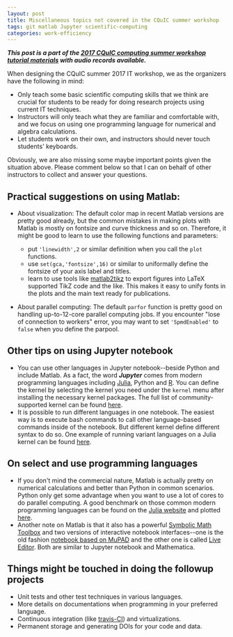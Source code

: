 ```yaml
---
layout: post
title: Miscellaneous topics not covered in the CQuIC summer workshop
tags: git matlab Jupyter scientific-computing
categories: work-efficiency
---
```

***This post is a part of the [2017 CQuIC computing summer workshop tutorial materials](https://cquic.github.io/summer17-computing-workshop/) with audio records available.***

When designing the CQuIC summer 2017 IT workshop, we as the organizers have the following in mind:

- Only teach some basic scientific computing skills that we think are crucial for students to be ready for doing research projects using current IT techniques.
- Instructors will only teach what they are familiar and comfortable with, and we focus on using one programming language for numerical and algebra calculations.
- Let students work on their own, and instructors should never touch students' keyboards.

Obviously, we are also missing some maybe important points given the situation above. Please comment below so that I can on behalf of other instructors to collect and answer your questions.

## Practical suggestions on using Matlab:

- About visualization:
  The default color map in recent Matlab versions are pretty good already, but the common mistakes in making plots with Matlab is mostly on fontsize and curve thickness and so on. Therefore, it might be good to learn to use the following functions and parameters:
  - put `'linewidth',2` or similar definition when you call the `plot` functions.
  - use `set(gca,'fontsize',16)` or similar to uniformally define the fontsize of your axis label and titles.
  - learn to use tools like [matlab2tikz](https://github.com/matlab2tikz/matlab2tikz) to export figures into LaTeX supported TikZ code and the like. This makes it easy to unify fonts in the plots and the main text ready for publications.

- About parallel computing:
  The default `parfor` function is pretty good on handling up-to-12-core parallel computing jobs. If you encounter "lose of connection to workers" error, you may want to set `'SpmdEnabled'` to `false` when you define the parpool.


## Other tips on using Jupyter notebook

- You can use other languages in Jupyter notebook--beside Python and include Matlab. As a fact, the word ***Jupyter*** comes from modern programming languages including [Julia](https://julialang.org), Python and [R](https://www.r-project.org). You can define the kernel by selecting the kernel you need under the `kernel` menu after installing the necessary kernel packages. The full list of community-supported kernel can be found [here](https://github.com/jupyter/jupyter/wiki/Jupyter-kernels).
- It is possible to run different languages in one notebook. The easiest way is to execute bash commands to call other language-based commands inside of the notebook. But different kernel define different syntax to do so. One example of running variant languages on a Julia kernel can be found [here](https://github.com/i2000s/simnanophotonics/blob/master/sqwg.ipynb).

## On select and use programming languages

- If you don't mind the commercial nature, Matlab is actually pretty on numerical calculations and better than Python in common scenarios. Python only get some advantage when you want to use a lot of cores to do parallel computing. A good benchmark on those common modern programming languages can be found on the [Julia website](https://julialang.org/) and plotted [here](https://julialang.org/benchmarks/).
- Another note on Matlab is that it also has a powerful [Symbolic Math Toolbox](https://www.mathworks.com/help/symbolic/index.html) and two versions of interactive notebook interfaces--one is the old fashion [notebook based on MuPAD](https://www.mathworks.com/help/symbolic/notebook-interface.html) and the other one is called [Live Editor](https://www.mathworks.com/products/matlab/live-editor.html). Both are similar to Jupyter notebook and Mathematica. 

## Things might be touched in doing the followup projects
- Unit tests and other test techniques in various languages.
- More details on documentations when programming in your preferred language.
- Continuous integration (like [travis-CI](https://travis-ci.org)) and virtualizations.
- Permanent storage and generating DOIs for your code and data.
